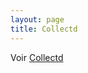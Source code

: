 ```yaml
---
layout: page
title: Collectd
---
```


Voir
[Collectd](nagios/integration/collectd.html "nagios:integration:collectd")